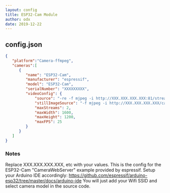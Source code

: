 ```yaml
---
layout: config
title: ESP32-Cam Module
author: odx
date: 2019-12-22
---
```

## config.json

```json
{
   "platform":"Camera-ffmpeg",
   "cameras":[
      {
         "name": "ESP32-Cam",
         "manufacturer": "espressif",
         "model": "ESP32-Cam",
         "serialNumber": "XXXXXXXXX",
         "videoConfig": {
             "source": "-re -f mjpeg -i http://XXX.XXX.XXX.XXX:81/stream",
             "stillImageSource": "-f mjpeg -i http://XXX.XXX.XXX.XXX/capture",
             "maxStreams": 2,
             "maxWidth": 1600,
             "maxHeight": 1200,
             "maxFPS": 25
         }
      }
   ]
}
```

### Notes

Replace XXX.XXX.XXX.XXX, etc with your values.
This is the config for the ESP32-Cam "CameraWebServer" example provided by espressif. Setup your Arduino IDE accordingly: https://github.com/espressif/arduino-esp32/tree/master/docs/arduino-ide
You will just add your Wifi SSID and select camera model in the source code.
